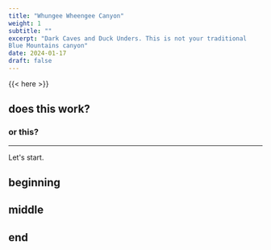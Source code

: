 ```yaml
---
title: "Whungee Wheengee Canyon"
weight: 1
subtitle: ""
excerpt: "Dark Caves and Duck Unders. This is not your traditional
Blue Mountains canyon"
date: 2024-01-17
draft: false
---
```


{{< here >}}


## does this work?

### or this?

---

Let's start.

## beginning

## middle

## end
